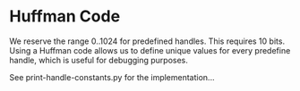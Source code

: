 # Huffman Code

We reserve the range 0..1024 for predefined handles.
This requires 10 bits.
Using a Huffman code allows us to define
unique values for every predefine handle, which is
useful for debugging purposes.

See print-handle-constants.py for the implementation...

